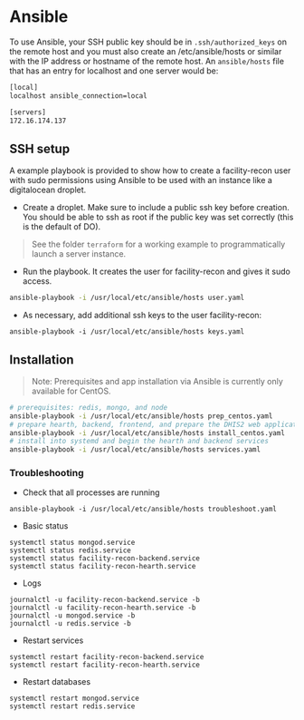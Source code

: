 # Ansible

To use Ansible, your SSH public key should be in `.ssh/authorized_keys` on the remote host and you must also create an /etc/ansible/hosts or similar with the IP address or hostname of the remote host. An `ansible/hosts` file that has an entry for localhost and one server would be:

```sh
[local]
localhost ansible_connection=local

[servers]
172.16.174.137
```

## SSH setup

A example playbook is provided to show how to create a facility-recon user with sudo permissions using Ansible to be used with an instance like a digitalocean droplet. 

* Create a droplet. Make sure to include a public ssh key before creation. You should be able to ssh as root if the public key was set correctly (this is the default of DO).

> See the folder `terraform` for a working example to programmatically launch a server instance.

* Run the playbook. It creates the user for facility-recon and gives it sudo access.
```sh
ansible-playbook -i /usr/local/etc/ansible/hosts user.yaml
```

* As necessary, add additional ssh keys to the user facility-recon:
```
ansible-playbook -i /usr/local/etc/ansible/hosts keys.yaml
```


## Installation

> Note: Prerequisites and app installation via Ansible is currently only available for CentOS.

```sh
# prerequisites: redis, mongo, and node
ansible-playbook -i /usr/local/etc/ansible/hosts prep_centos.yaml
# prepare hearth, backend, frontend, and prepare the DHIS2 web application
ansible-playbook -i /usr/local/etc/ansible/hosts install_centos.yaml
# install into systemd and begin the hearth and backend services
ansible-playbook -i /usr/local/etc/ansible/hosts services.yaml
```

### Troubleshooting

* Check that all processes are running
```
ansible-playbook -i /usr/local/etc/ansible/hosts troubleshoot.yaml
```

* Basic status
```
systemctl status mongod.service
systemctl status redis.service
systemctl status facility-recon-backend.service
systemctl status facility-recon-hearth.service
```

* Logs
```
journalctl -u facility-recon-backend.service -b
journalctl -u facility-recon-hearth.service -b
journalctl -u mongod.service -b
journalctl -u redis.service -b
```

* Restart services
```
systemctl restart facility-recon-backend.service
systemctl restart facility-recon-hearth.service
```

* Restart databases
```
systemctl restart mongod.service
systemctl restart redis.service
```

